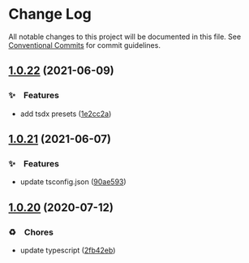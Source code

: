 # Change Log

All notable changes to this project will be documented in this file.
See [Conventional Commits](https://conventionalcommits.org) for commit guidelines.

## [1.0.22](https://github.com/bluelovers/ws-node-bluelovers/compare/@bluelovers/tsconfig@1.0.21...@bluelovers/tsconfig@1.0.22) (2021-06-09)


### ✨　Features

* add tsdx presets ([1e2cc2a](https://github.com/bluelovers/ws-node-bluelovers/commit/1e2cc2abb9447eca84e9498f12bc47c0359b1ca5))





## [1.0.21](https://github.com/bluelovers/ws-node-bluelovers/compare/@bluelovers/tsconfig@1.0.20...@bluelovers/tsconfig@1.0.21) (2021-06-07)


### ✨　Features

* update tsconfig.json ([90ae593](https://github.com/bluelovers/ws-node-bluelovers/commit/90ae59373c18a0856d7e97548590f2498abf6799))





## [1.0.20](https://github.com/bluelovers/ws-node-bluelovers/compare/@bluelovers/tsconfig@1.0.19...@bluelovers/tsconfig@1.0.20) (2020-07-12)


### ♻️　Chores

* update typescript ([2fb42eb](https://github.com/bluelovers/ws-node-bluelovers/commit/2fb42eb6a6b4afa6702838f7451ca7a663055380))
